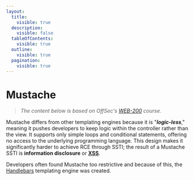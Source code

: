 ```yaml
---
layout:
  title:
    visible: true
  description:
    visible: false
  tableOfContents:
    visible: true
  outline:
    visible: true
  pagination:
    visible: true
---
```


# Mustache

> _The content below is based on OffSec's_ [_WEB-200_](https://www.offsec.com/courses/web-200/) _course._

Mustache differs from other templating engines because it is "_**logic-less**_," meaning it pushes developers to keep logic within the controller rather than the view. It supports only simple loops and conditional statements, offering no access to the underlying programming language. This design makes it significantly  harder to achieve RCE through SSTI; the result of a Mustache SSTI is **information disclosure** or [**XSS**](../xss/).

Developers often found Mustache too restrictive and because of this, the [Handlebars](handlebars.md) templating engine was created.
